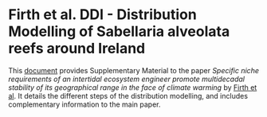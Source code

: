 # Firth et al. DDI - Distribution Modelling of Sabellaria alveolata reefs around Ireland

This [document](https://aurelienboye.github.io/Firth-et-al-DDI/Supplementary_materials.html) provides Supplementary Material to the paper *Specific niche requirements of an intertidal ecosystem engineer promote multidecadal stability of its geographical range in the face of climate warming* by [Firth et al](). It details the different steps of the distribution modelling, and includes complementary information to the main paper.
